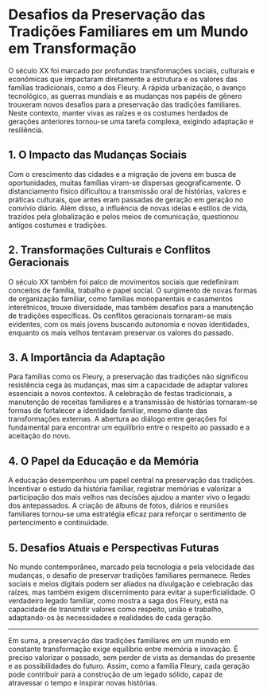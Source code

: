 # Desafios da Preservação das Tradições Familiares em um Mundo em Transformação

O século XX foi marcado por profundas transformações sociais, culturais e econômicas que impactaram diretamente a estrutura e os valores das famílias tradicionais, como a dos Fleury. A rápida urbanização, o avanço tecnológico, as guerras mundiais e as mudanças nos papéis de gênero trouxeram novos desafios para a preservação das tradições familiares. Neste contexto, manter vivas as raízes e os costumes herdados de gerações anteriores tornou-se uma tarefa complexa, exigindo adaptação e resiliência.

## 1. O Impacto das Mudanças Sociais

Com o crescimento das cidades e a migração de jovens em busca de oportunidades, muitas famílias viram-se dispersas geograficamente. O distanciamento físico dificultou a transmissão oral de histórias, valores e práticas culturais, que antes eram passadas de geração em geração no convívio diário. Além disso, a influência de novas ideias e estilos de vida, trazidos pela globalização e pelos meios de comunicação, questionou antigos costumes e tradições.

## 2. Transformações Culturais e Conflitos Geracionais

O século XX também foi palco de movimentos sociais que redefiniram conceitos de família, trabalho e papel social. O surgimento de novas formas de organização familiar, como famílias monoparentais e casamentos interétnicos, trouxe diversidade, mas também desafios para a manutenção de tradições específicas. Os conflitos geracionais tornaram-se mais evidentes, com os mais jovens buscando autonomia e novas identidades, enquanto os mais velhos tentavam preservar os valores do passado.

## 3. A Importância da Adaptação

Para famílias como os Fleury, a preservação das tradições não significou resistência cega às mudanças, mas sim a capacidade de adaptar valores essenciais a novos contextos. A celebração de festas tradicionais, a manutenção de receitas familiares e a transmissão de histórias tornaram-se formas de fortalecer a identidade familiar, mesmo diante das transformações externas. A abertura ao diálogo entre gerações foi fundamental para encontrar um equilíbrio entre o respeito ao passado e a aceitação do novo.

## 4. O Papel da Educação e da Memória

A educação desempenhou um papel central na preservação das tradições. Incentivar o estudo da história familiar, registrar memórias e valorizar a participação dos mais velhos nas decisões ajudou a manter vivo o legado dos antepassados. A criação de álbuns de fotos, diários e reuniões familiares tornou-se uma estratégia eficaz para reforçar o sentimento de pertencimento e continuidade.

## 5. Desafios Atuais e Perspectivas Futuras

No mundo contemporâneo, marcado pela tecnologia e pela velocidade das mudanças, o desafio de preservar tradições familiares permanece. Redes sociais e meios digitais podem ser aliados na divulgação e celebração das raízes, mas também exigem discernimento para evitar a superficialidade. O verdadeiro legado familiar, como mostra a saga dos Fleury, está na capacidade de transmitir valores como respeito, união e trabalho, adaptando-os às necessidades e realidades de cada geração.

---

Em suma, a preservação das tradições familiares em um mundo em constante transformação exige equilíbrio entre memória e inovação. É preciso valorizar o passado, sem perder de vista as demandas do presente e as possibilidades do futuro. Assim, como a família Fleury, cada geração pode contribuir para a construção de um legado sólido, capaz de atravessar o tempo e inspirar novas histórias.
